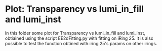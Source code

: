 # Plot: Transparency vs lumi_in_fill and lumi_inst

In this folder some plot for Transparency vs lumi_in_fill and lumi_inst, obtiained using the script EE2dFitting.py 
with fitting on iRing 25. It is also possible to test the function obtined with iring 25's params on other irings.

